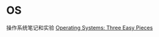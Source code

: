 # OS
操作系统笔记和实验
[Operating Systems: Three Easy Pieces](http://pages.cs.wisc.edu/~remzi/Classes/537/Spring2018/)
